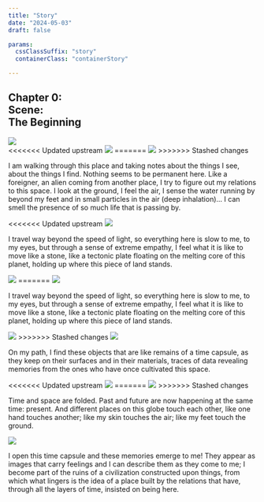 ```yaml
---
title: "Story"
date: "2024-05-03"
draft: false

params:
  cssClassSuffix: "story"
  containerClass: "containerStory"

---
```

<h2 class="green">Chapter 0:<br>
    Scene:<br>
    The Beginning</h2>
<img src="/images/shamanObj.png">
<br>
<<<<<<< Updated upstream
<img src="/images/Mirroring_map_grey2.png" class="stickyMap top">
=======
<img src="/images/Mirroring_map_grey2.png" class="stickyMap middle">
>>>>>>> Stashed changes
<div class="textBox blue">
    <p>I am walking through this place and taking notes about the things I see, about the things I find. Nothing seems to be permanent here. Like a foreigner, an alien coming from another place, I try to figure out my relations to this space. I look at the ground, I feel the air, I sense the water running by beyond my feet and in small particles in the air (deep inhalation)... I can smell the presence of so much life that is passing by.</p>
</div>
<div class="sH"></div>
<<<<<<< Updated upstream
<img src="/images/mirroring_water.png" class="stickyMap top">
<div class="textBox green">
    <p>I travel way beyond the speed of light, so everything here is slow to me, to my eyes, but through a sense of extreme empathy, I feel what it is like to move like a stone, like a tectonic plate floating on the melting core of this planet, holding up where this piece of land stands.</p>
</div>
<img src="/images/yellow_ground2.png" class="stickyMap mid">
=======
<img src="/images/mirroring_water.png" class="stickyMap middle">
<div class="textBox green">
    <p>I travel way beyond the speed of light, so everything here is slow to me, to my eyes, but through a sense of extreme empathy, I feel what it is like to move like a stone, like a tectonic plate floating on the melting core of this planet, holding up where this piece of land stands.</p>
</div>
<img src="/images/yellow_ground2.png" class="stickyMap back">
>>>>>>> Stashed changes
<img src="/images/red_ground.png" class="stickyMap mid">
 <div class="textBox dPink">
    <p>On my path, I find these objects that are like remains of a time capsule, as they keep on their surfaces and in their materials, traces of data revealing memories from the ones who have once cultivated this space.</p>
 </div>
<<<<<<< Updated upstream
 <img src="/images/Mirroring_map_green.png" class="stickyMap top">
=======
 <img src="/images/Mirroring_map_green.png" class="stickyMap back">
>>>>>>> Stashed changes
 <div class="textBox orange">
    <p>Time and space are folded. Past and future are now happening at the same time: present. And different places on this globe touch each other, like one hand touches another; like my skin touches the air; like my feet touch the ground.</p>
 </div>
 <img src="/images/shamanObj.png" class="shaman top">
 <div class="textBox">
     <p>I open this time capsule and these memories emerge to me! They appear as images that carry feelings and I can describe them as they come to me; I become part of the ruins of a civilization constructed upon things, from which what lingers is the idea of a place built by the relations that have, through all the layers of time, insisted on being here.</p>
 </div>
 <div class="lH"></div>
